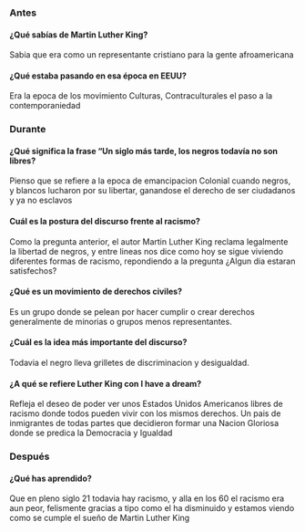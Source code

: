 
### Antes 
#### ¿Qué sabías de Martin Luther King?
Sabia que era como un representante cristiano para la gente afroamericana
#### ¿Qué estaba pasando en esa época en EEUU?
Era la epoca de los movimiento Culturas, Contraculturales el paso a la contemporaniedad
### Durante
#### ¿Qué significa la frase “Un siglo más tarde, los negros todavía no son libres?
Pienso que se refiere a la epoca de emancipacion Colonial cuando negros, y blancos lucharon por su libertar, ganandose el derecho de ser ciudadanos y ya no esclavos
#### Cuál es la postura del discurso frente al racismo?
Como la pregunta anterior, el autor Martin Luther King reclama legalmente la libertad de negros, y entre lineas nos dice como hoy se sigue viviendo diferentes formas de racismo,
repondiendo a la pregunta ¿Algun dia estaran satisfechos?
#### ¿Qué es un movimiento de derechos civiles?
Es un grupo donde se pelean por hacer cumplir o crear derechos generalmente de minorias o grupos menos representantes.
#### ¿Cuál es la idea más importante del discurso?
Todavia el negro lleva grilletes de discriminacion y desigualdad.
#### ¿A qué se refiere Luther King con I have a dream?
Refleja el deseo de poder ver unos Estados Unidos Americanos libres de racismo donde todos pueden vivir con los mismos derechos.
Un pais de inmigrantes de todas partes que decidieron formar una Nacion Gloriosa donde se predica la Democracia y Igualdad
### Después
#### ¿Qué has aprendido?
Que en pleno siglo 21 todavia hay racismo, y alla en los 60 el racismo era aun peor, felismente gracias a tipo como el ha disminuido y estamos viendo como se cumple el sueño de Martin  Luther King
<!--stackedit_data:
eyJoaXN0b3J5IjpbMTk2NjM2NzgyLDExNjA4MjIzMzZdfQ==
-->